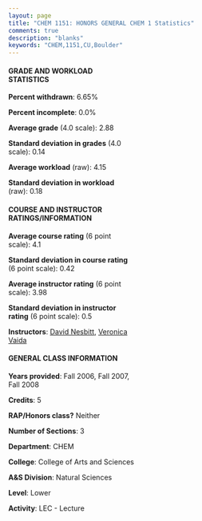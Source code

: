 ```yaml
---
layout: page
title: "CHEM 1151: HONORS GENERAL CHEM 1 Statistics"
comments: true
description: "blanks"
keywords: "CHEM,1151,CU,Boulder"
---
```

<head>
<script src="https://ajax.googleapis.com/ajax/libs/jquery/2.1.3/jquery.min.js"></script>
<script src="https://dl.dropboxusercontent.com/s/pc42nxpaw1ea4o9/highcharts.js?dl=0"></script>
<!-- <script src="../assets/js/highcharts.js"></script> -->
<style type="text/css">@font-face {
	font-family: "Bebas Neue";
	src: url(https://www.filehosting.org/file/details/544349/BebasNeue Regular.otf) format("opentype");
	}
	h1.Bebas { 
		font-family: "Bebas Neue", Verdana, Tahoma;
	}
</style>
</head>
<body>
	<div id="container" style="float: right; width: 45%; height: 88%; margin-left: 2.5%; margin-right: 2.5%;"></div>
	<script language="JavaScript">
		$(document).ready(function() {
		var chart = {type: 'column'};
		var title = {text: 'Grade Distribution'};
		var xAxis = {categories: ['A','B','C','D','F'],crosshair: true};
		var yAxis = {min: 0,title: {text: 'Percentage'}};
		var tooltip = {headerFormat: '<center><b><span style="font-size:20px">{point.key}</span></b></center>',
		               pointFormat: '<td style="padding:0"><b>{point.y:.1f}%</b></td>',
		               footerFormat: '</table>',shared: true,useHTML: true};
		var plotOptions = {column: {pointPadding: 0.0,borderWidth: 0}};  
		var credits = {enabled: false};var series= [{name: 'Percent',data: [33.7,35.9,21.26,6.41,2.73,]}];
		var json = {};
		json.chart = chart;
		json.title = title;
		json.tooltip = tooltip;
		json.xAxis = xAxis;
		json.yAxis = yAxis;  
		json.series = series;
		json.plotOptions = plotOptions;  
		json.credits = credits;
		$('#container').highcharts(json);
	});
	</script>
</body>
			   
#### GRADE AND WORKLOAD STATISTICS

**Percent withdrawn**: 6.65%

**Percent incomplete**: 0.0%

**Average grade** (4.0 scale): 2.88

**Standard deviation in grades** (4.0 scale): 0.14

**Average workload** (raw): 4.15

**Standard deviation in workload** (raw): 0.18

#### COURSE AND INSTRUCTOR RATINGS/INFORMATION

**Average course rating** (6 point scale): 4.1

**Standard deviation in course rating** (6 point scale): 0.42

**Average instructor rating** (6 point scale): 3.98

**Standard deviation in instructor rating** (6 point scale): 0.5

**Instructors**: <a href='../../instructors/David_Nesbitt'>David Nesbitt</a>, <a href='../../instructors/Veronica_Vaida'>Veronica Vaida</a>

#### GENERAL CLASS INFORMATION

**Years provided**: Fall 2006, Fall 2007, Fall 2008

**Credits**: 5

**RAP/Honors class?** Neither

**Number of Sections**: 3

**Department**: CHEM

**College**: College of Arts and Sciences

**A&S Division**: Natural Sciences

**Level**: Lower

**Activity**: LEC - Lecture
